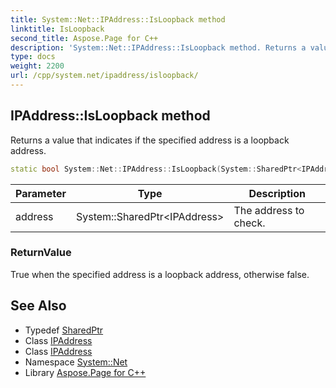 ```yaml
---
title: System::Net::IPAddress::IsLoopback method
linktitle: IsLoopback
second_title: Aspose.Page for C++
description: 'System::Net::IPAddress::IsLoopback method. Returns a value that indicates if the specified address is a loopback address in C++.'
type: docs
weight: 2200
url: /cpp/system.net/ipaddress/isloopback/
---
```

## IPAddress::IsLoopback method


Returns a value that indicates if the specified address is a loopback address.

```cpp
static bool System::Net::IPAddress::IsLoopback(System::SharedPtr<IPAddress> address)
```


| Parameter | Type | Description |
| --- | --- | --- |
| address | System::SharedPtr\<IPAddress\> | The address to check. |

### ReturnValue

True when the specified address is a loopback address, otherwise false.

## See Also

* Typedef [SharedPtr](../../../system/sharedptr/)
* Class [IPAddress](../)
* Class [IPAddress](../)
* Namespace [System::Net](../../)
* Library [Aspose.Page for C++](../../../)
